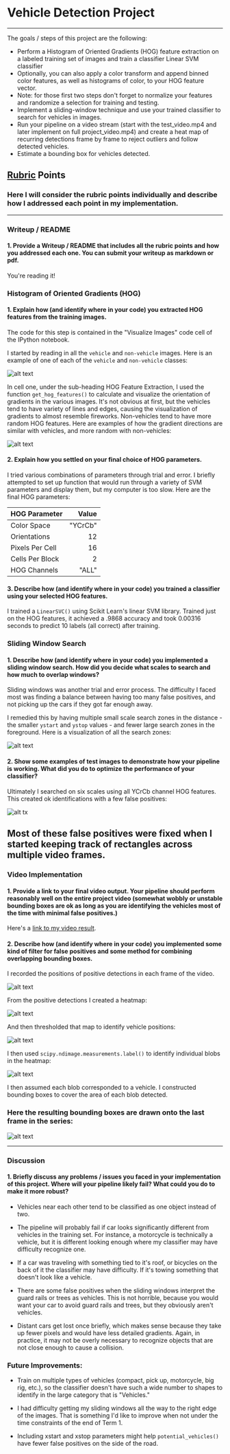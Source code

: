# Vehicle Detection Project


---



The goals / steps of this project are the following:

* Perform a Histogram of Oriented Gradients (HOG) feature extraction on a labeled training set of images and train a classifier Linear SVM classifier
* Optionally, you can also apply a color transform and append binned color features, as well as histograms of color, to your HOG feature vector.
* Note: for those first two steps don't forget to normalize your features and randomize a selection for training and testing.
* Implement a sliding-window technique and use your trained classifier to search for vehicles in images.
* Run your pipeline on a video stream (start with the test_video.mp4 and later implement on full project_video.mp4) and create a heat map of recurring detections frame by frame to reject outliers and follow detected vehicles.
* Estimate a bounding box for vehicles detected.

[//]: # (Image References)
[image1]: ./output_images/v_and_nonv.png
[image2]: ./output_images/vhog_nvhog.png
[image3]: ./output_images/all_rects.png
[image4]: ./output_images/6_processed_imgs.png
[image5]: ./output_images/one_zone_rects.png
[multizone_rects]: ./output_images/multizone_rects.png
[heatmap]: ./output_images/heatmap.png
[filtered_heatmap]: ./output_images/filtered_heatmap.png
[image6]: ./output_images/gray_heatmap.png
[image7]: ./output_images/post_heatmap_boxes.png
[video1]: ./project_video.mp4

## [Rubric](https://review.udacity.com/#!/rubrics/513/view) Points
### Here I will consider the rubric points individually and describe how I addressed each point in my implementation.  

---
### Writeup / README

#### 1. Provide a Writeup / README that includes all the rubric points and how you addressed each one.  You can submit your writeup as markdown or pdf.  

You're reading it!

### Histogram of Oriented Gradients (HOG)

#### 1. Explain how (and identify where in your code) you extracted HOG features from the training images.

The code for this step is contained in the "Visualize Images" code cell of the IPython notebook.  

I started by reading in all the `vehicle` and `non-vehicle` images.  Here is an example of one of each of the `vehicle` and `non-vehicle` classes:

![alt text][image1]

In cell one, under the sub-heading HOG Feature Extraction, I used the function `get_hog_features()` to calculate and visualize the orientation of gradients in the various images. It's not obvious at first, but the vehicles tend to have variety of lines and edges, causing the visualization of gradients to almost resemble fireworks.  Non-vehicles tend to have more random HOG features. Here are examples of how the gradient directions are similar with vehicles, and more random with non-vehicles:

![alt text][image2]

#### 2. Explain how you settled on your final choice of HOG parameters.

I tried various combinations of parameters through trial and error.  I briefly attempted to set up function that would run through a variety of SVM parameters and display them, but my computer is too slow.  Here are the final HOG parameters:

| HOG Parameter   |  Value       |  
| -------------   |-------------:|
| Color Space     | "YCrCb" |
| Orientations    | 12     |   
| Pixels Per Cell | 16      |    
| Cells Per Block | 2     |
| HOG Channels    | "ALL" |

#### 3. Describe how (and identify where in your code) you trained a classifier using your selected HOG features.

I trained a `LinearSVC()` using Scikit Learn's linear SVM library.  Trained just on the HOG features, it achieved a .9868 accuracy and took 0.00316 seconds to predict 10 labels (all correct) after training.

### Sliding Window Search

#### 1. Describe how (and identify where in your code) you implemented a sliding window search.  How did you decide what scales to search and how much to overlap windows?

Sliding windows was another trial and error process. The difficulty I faced most was finding a balance between having too many false positives, and not picking up the cars if they got far enough away.

I remedied this by having multiple small scale search zones in the distance - the smaller `ystart` and `ystop` values - and fewer large search zones in the foreground.  Here is a visualization of all the search zones:

![alt text][image3]

#### 2. Show some examples of test images to demonstrate how your pipeline is working.  What did you do to optimize the performance of your classifier?

Ultimately I searched on six scales using all YCrCb channel HOG features.
This created ok identifications with a few false positives:

![alt tx][image4]

Most of these false positives were fixed when I started keeping track of rectangles across multiple video frames.
---

### Video Implementation

#### 1. Provide a link to your final video output.  Your pipeline should perform reasonably well on the entire project video (somewhat wobbly or unstable bounding boxes are ok as long as you are identifying the vehicles most of the time with minimal false positives.)
Here's a [link to my video result](./project_video_out.mp4).


#### 2. Describe how (and identify where in your code) you implemented some kind of filter for false positives and some method for combining overlapping bounding boxes.

I recorded the positions of positive detections in each frame of the video.  

![alt text][multizone_rects]

From the positive detections I created a heatmap:

![alt text][heatmap]

And then thresholded that map to identify vehicle positions:  

![alt text][filtered_heatmap]

I then used `scipy.ndimage.measurements.label()` to identify individual blobs in the heatmap:

![alt text][image6]

I then assumed each blob corresponded to a vehicle.  I constructed bounding boxes to cover the area of each blob detected.  

### Here the resulting bounding boxes are drawn onto the last frame in the series:
![alt text][image7]

---

### Discussion

#### 1. Briefly discuss any problems / issues you faced in your implementation of this project.  Where will your pipeline likely fail?  What could you do to make it more robust?

* Vehicles near each other tend to be classified as one object instead of two.  

* The pipeline will probably fail if car looks significantly different from vehicles in the training set.  For instance, a motorcycle is technically a vehicle, but it is different looking enough where my classifier may have difficulty recognize one.  

* If a car was traveling with something tied to it's roof, or bicycles on the back of it the classifier may have difficulty.  If it's towing something that doesn't look like a vehicle.

* There are some false positives when the sliding windows interpret the guard rails or trees as vehicles.  This is not horrible, because you would want your car to avoid guard rails and trees, but they obviously aren't vehicles.  

* Distant cars get lost once briefly, which makes sense because they take up fewer pixels and would have less detailed gradients.  Again, in practice, it may not be overly necessary to recognize objects that are not close enough to cause a collision.

### Future Improvements:

* Train on multiple types of vehicles (compact, pick up, motorcycle, big rig, etc.), so the classifier doesn't have such a wide number to shapes to identify in the large category that is "Vehicles."

* I had difficulty getting my sliding windows all the way to the right edge of the images.  That is something I'd like to improve when not under the time constraints of the end of Term 1.

* Including xstart and xstop parameters might help `potential_vehicles()` have fewer false positives on the side of the road.
